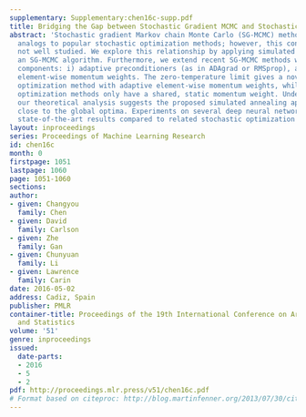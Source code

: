 ```yaml
---
supplementary: Supplementary:chen16c-supp.pdf
title: Bridging the Gap between Stochastic Gradient MCMC and Stochastic Optimization
abstract: 'Stochastic gradient Markov chain Monte Carlo (SG-MCMC) methods are Bayesian
  analogs to popular stochastic optimization methods; however, this connection is
  not well studied. We explore this relationship by applying simulated annealing to
  an SG-MCMC algorithm. Furthermore, we extend recent SG-MCMC methods with two key
  components: i) adaptive preconditioners (as in ADAgrad or RMSprop), and ii) adaptive
  element-wise momentum weights. The zero-temperature limit gives a novel stochastic
  optimization method with adaptive element-wise momentum weights, while conventional
  optimization methods only have a shared, static momentum weight. Under certain assumptions,
  our theoretical analysis suggests the proposed simulated annealing approach converges
  close to the global optima. Experiments on several deep neural network models show
  state-of-the-art results compared to related stochastic optimization algorithms.'
layout: inproceedings
series: Proceedings of Machine Learning Research
id: chen16c
month: 0
firstpage: 1051
lastpage: 1060
page: 1051-1060
sections: 
author:
- given: Changyou
  family: Chen
- given: David
  family: Carlson
- given: Zhe
  family: Gan
- given: Chunyuan
  family: Li
- given: Lawrence
  family: Carin
date: 2016-05-02
address: Cadiz, Spain
publisher: PMLR
container-title: Proceedings of the 19th International Conference on Artificial Intelligence
  and Statistics
volume: '51'
genre: inproceedings
issued:
  date-parts:
  - 2016
  - 5
  - 2
pdf: http://proceedings.mlr.press/v51/chen16c.pdf
# Format based on citeproc: http://blog.martinfenner.org/2013/07/30/citeproc-yaml-for-bibliographies/
---
```

